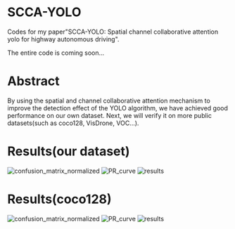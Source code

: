# SCCA-YOLO
Codes for my paper"SCCA-YOLO: Spatial channel collaborative attention yolo for highway autonomous driving".

The entire code is coming soon...

# Abstract
By using the spatial and channel collaborative attention mechanism to improve the detection effect of the YOLO algorithm, we have achieved good performance on our own dataset. Next, we will verify it on more public datasets(such as coco128, VisDrone, VOC...).

# Results(our dataset)

![confusion_matrix_normalized](https://github.com/user-attachments/assets/18dfc834-a58a-4081-8814-93b18e186b75)
![PR_curve](https://github.com/user-attachments/assets/878e2fd6-315a-4f4d-b0d3-0a25e2cffb6d)
![results](https://github.com/user-attachments/assets/365771b4-7cda-4293-be93-f9b1912586a9)

# Results(coco128)

![confusion_matrix_normalized](https://github.com/user-attachments/assets/8a47121f-af33-4722-b72f-74f90136a8fd)
![PR_curve](https://github.com/user-attachments/assets/e2e8e8ee-b0d2-49fd-956a-1a1f5fb70421)
![results](https://github.com/user-attachments/assets/3155d368-5242-4d22-aaeb-49d515154059)
